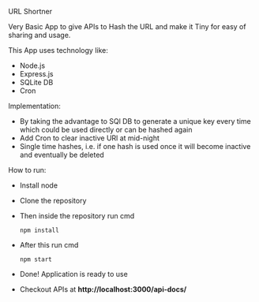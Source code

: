 URL Shortner

Very Basic App to give APIs to Hash the URL and make it Tiny for easy of sharing and usage.

This App uses technology like:

- Node.js
- Express.js
- SQLite DB
- Cron

Implementation:

- By taking the advantage to SQl DB to generate a unique key every time which could be used directly or can be hashed again
- Add Cron to clear inactive URl at mid-night
- Single time hashes, i.e. if one hash is used once it will become inactive and eventually be deleted

How to run:

- Install node
- Clone the repository
- Then inside the repository run cmd
  
    ``npm install``
- After this run cmd

  ``npm start``
- Done! Application is ready to use

- Checkout APIs at **http://localhost:3000/api-docs/**